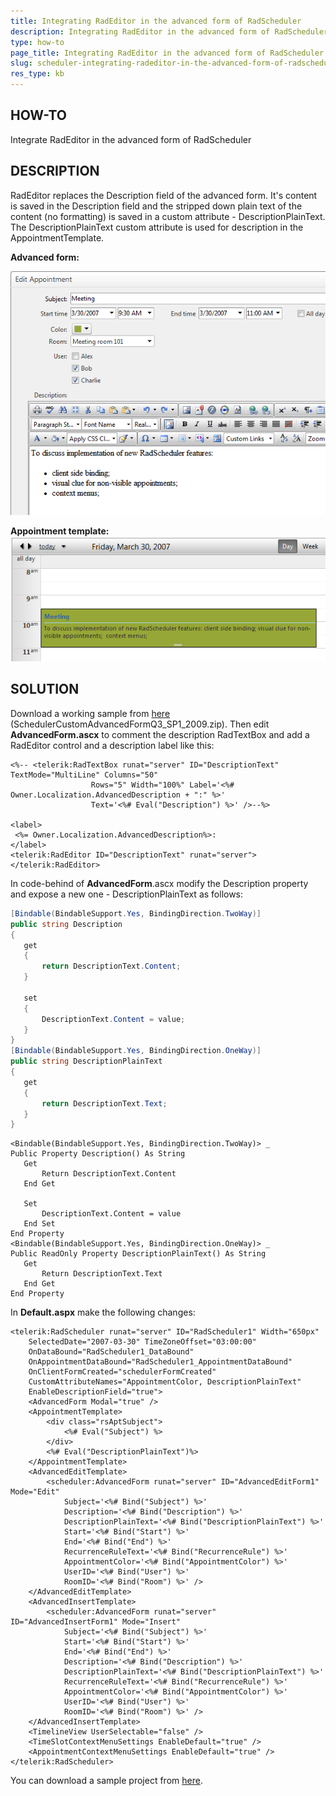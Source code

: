 ```yaml
---
title: Integrating RadEditor in the advanced form of RadScheduler
description: Integrating RadEditor in the advanced form of RadScheduler. Check it now!
type: how-to
page_title: Integrating RadEditor in the advanced form of RadScheduler
slug: scheduler-integrating-radeditor-in-the-advanced-form-of-radscheduler
res_type: kb
---
```



## HOW-TO  
   
 Integrate RadEditor in the advanced form of RadScheduler  
   
## DESCRIPTION 
   
 RadEditor replaces the Description field of the advanced form. It's content is saved in the Description field and the stripped down plain text of the content (no formatting) is saved in a custom attribute - DescriptionPlainText. The DescriptionPlainText custom attribute is used for description in the AppointmentTemplate.   
   
**Advanced form:**

 ![RadEditor in the advanced form ](images/scheduler-Advanced-Form-With-Editor.png)  
   
 **Appointment template:**  
 ![appointment template with plain text description](images/scheduler-Appointment-With-Plain-Text-Description.png)  
   
 ## SOLUTION  
   
 Download a working sample from [here](https://www.telerik.com/support/kb/aspnet-ajax/scheduler/sample-project-of-the-customizing-the-advanced-template-example.aspx?) (SchedulerCustomAdvancedFormQ3\_SP1\_2009.zip). Then edit **AdvancedForm.ascx** to comment the description RadTextBox and add a RadEditor control and a description label like this:   
   
 ````ASP.NET
<%-- <telerik:RadTextBox runat="server" ID="DescriptionText" TextMode="MultiLine" Columns="50"
                   Rows="5" Width="100%" Label='<%# Owner.Localization.AdvancedDescription + ":" %>' 
                   Text='<%# Eval("Description") %>' />--%> 
 
<label>  
  <%= Owner.Localization.AdvancedDescription%>:
</label>
<telerik:RadEditor ID="DescriptionText" runat="server"> 
</telerik:RadEditor>
 ````
 
   
 In code-behind of **AdvancedForm**.ascx modify the Description property and expose a new one - DescriptionPlainText as follows:  
   
 ````C#
[Bindable(BindableSupport.Yes, BindingDirection.TwoWay)]
public string Description
{
    get
    {
        return DescriptionText.Content;
    }

    set
    {
        DescriptionText.Content = value;
    }
}
[Bindable(BindableSupport.Yes, BindingDirection.OneWay)]
public string DescriptionPlainText
{
    get
    {
        return DescriptionText.Text;
    }
}
 ````   
 ````VB 
<Bindable(BindableSupport.Yes, BindingDirection.TwoWay)> _
Public Property Description() As String
    Get
        Return DescriptionText.Content
    End Get
  
    Set
        DescriptionText.Content = value
    End Set
End Property
<Bindable(BindableSupport.Yes, BindingDirection.OneWay)> _
Public ReadOnly Property DescriptionPlainText() As String
    Get
        Return DescriptionText.Text
    End Get
End Property
 ````
 
   
 In **Default.aspx** make the following changes:  
 
````ASP.NET
<telerik:RadScheduler runat="server" ID="RadScheduler1" Width="650px"
    SelectedDate="2007-03-30" TimeZoneOffset="03:00:00"
    OnDataBound="RadScheduler1_DataBound"
    OnAppointmentDataBound="RadScheduler1_AppointmentDataBound"
    OnClientFormCreated="schedulerFormCreated"
    CustomAttributeNames="AppointmentColor, DescriptionPlainText"
    EnableDescriptionField="true">
    <AdvancedForm Modal="true" />
    <AppointmentTemplate>
        <div class="rsAptSubject">
            <%# Eval("Subject") %>
        </div>
        <%# Eval("DescriptionPlainText")%>
    </AppointmentTemplate>
    <AdvancedEditTemplate>
        <scheduler:AdvancedForm runat="server" ID="AdvancedEditForm1" Mode="Edit"
            Subject='<%# Bind("Subject") %>'
            Description='<%# Bind("Description") %>' 
            DescriptionPlainText='<%# Bind("DescriptionPlainText") %>'
            Start='<%# Bind("Start") %>'
            End='<%# Bind("End") %>'
            RecurrenceRuleText='<%# Bind("RecurrenceRule") %>'
            AppointmentColor='<%# Bind("AppointmentColor") %>' 
            UserID='<%# Bind("User") %>'
            RoomID='<%# Bind("Room") %>' />
    </AdvancedEditTemplate>
    <AdvancedInsertTemplate>
        <scheduler:AdvancedForm runat="server" ID="AdvancedInsertForm1" Mode="Insert"
            Subject='<%# Bind("Subject") %>'
            Start='<%# Bind("Start") %>'
            End='<%# Bind("End") %>'
            Description='<%# Bind("Description") %>'
            DescriptionPlainText='<%# Bind("DescriptionPlainText") %>'
            RecurrenceRuleText='<%# Bind("RecurrenceRule") %>'
            AppointmentColor='<%# Bind("AppointmentColor") %>'  
            UserID='<%# Bind("User") %>'
            RoomID='<%# Bind("Room") %>' />
    </AdvancedInsertTemplate>
    <TimelineView UserSelectable="false" />
    <TimeSlotContextMenuSettings EnableDefault="true" />
    <AppointmentContextMenuSettings EnableDefault="true" />                 
</telerik:RadScheduler>
````


You can download a sample project from [here](files/scheduler-radeditor-in-advanced-form-of-radscheduler.zip).

 